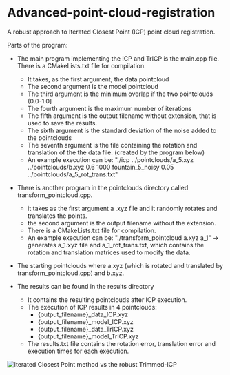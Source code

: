 # Advanced-point-cloud-registration
A robust approach to Iterated Closest Point (ICP) point cloud registration.

Parts of the program:
- The main program implementing the ICP and TrICP is the main.cpp file. There is a CMakeLists.txt file for compilation.
  - It takes, as the first argument, the data pointcloud
  - The second argument is the model pointcloud
  - The third argument is the minimum overlap if the two pointclouds (0.0-1.0]
  - The fourth argument is the maximum number of iterations
  - The fifth argument is the output filename without extension, that is used to save the results.
  - The sixth argument is the standard deviation of the noise added to the pointclouds
  - The seventh argument is the file containing the rotation and translation of the the data file. (created by the program below)
  - An example execution can be: "./icp ../pointclouds/a_5.xyz ../pointclouds/b.xyz 0.6 1000 fountain_5_noisy 0.05 ../pointclouds/a_5_rot_trans.txt"

- There is another program in the pointclouds directory called transform_pointcloud.cpp.
  - it takes as the first argument a .xyz file and it randomly rotates and translates the points.
  - the second argument is the output filename without the extension.
  - There is a CMakeLists.txt file for compilation.
  - An example execution can be: "./transform_pointcloud a.xyz a_1" -> generates a_1.xyz file and a_1_rot_trans.txt, which contains the rotation and translation matrices used to modify the data.

- The starting pointclouds where a.xyz (which is rotated and translated by transform_pointcloud.cpp) and b.xyz.

- The results can be found in the results directory
  - It contains the resulting pointclouds after ICP execution.
  - The execution of ICP results in 4 pointclouds:
    - {output_filename}_data_ICP.xyz
    - {output_filename}_model_ICP.xyz
    - {output_filename}_data_TrICP.xyz
    - {output_filename}_model_TrICP.xyz
  - The results.txt file contains the rotation error, translation error and execution times for each execution.


![Iterated Closest Point method vs the robust Trimmed-ICP](<img width="644" alt="ICP+" src="https://user-images.githubusercontent.com/31407456/120916838-26a5b280-c6ac-11eb-944c-1b7c71d9b60f.png">)
